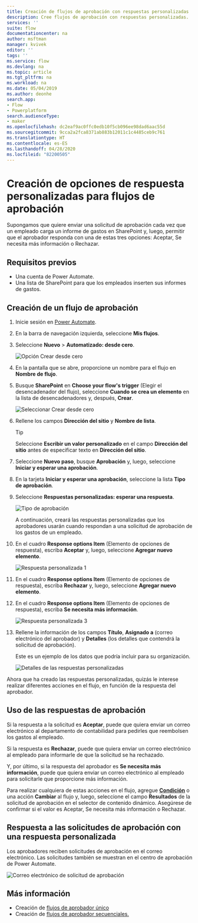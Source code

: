 ```yaml
---
title: Creación de flujos de aprobación con respuestas personalizadas | Microsoft Docs
description: Cree flujos de aprobación con respuestas personalizadas.
services: ''
suite: flow
documentationcenter: na
author: msftman
manager: kvivek
editor: ''
tags: ''
ms.service: flow
ms.devlang: na
ms.topic: article
ms.tgt_pltfrm: na
ms.workload: na
ms.date: 05/04/2019
ms.author: deonhe
search.app:
- Flow
- Powerplatform
search.audienceType:
- maker
ms.openlocfilehash: dc2eaf9ac0ffc0edb10f5cb096ee98dad6aac55d
ms.sourcegitcommit: 9cca2a2fca8371ab883b12011c1c4485ceb9c761
ms.translationtype: HT
ms.contentlocale: es-ES
ms.lasthandoff: 04/28/2020
ms.locfileid: "82200505"
---
```

# <a name="create-custom-response-options-for-approval-flows"></a>Creación de opciones de respuesta personalizadas para flujos de aprobación


Supongamos que quiere enviar una solicitud de aprobación cada vez que un empleado carga un informe de gastos en SharePoint y, luego, permitir que el aprobador responda con una de estas tres opciones: Aceptar, Se necesita más información o Rechazar.


## <a name="prerequisites"></a>Requisitos previos

- Una cuenta de Power Automate.
- Una lista de SharePoint para que los empleados inserten sus informes de gastos.

## <a name="create-approval-flow"></a>Creación de un flujo de aprobación
1. Inicie sesión en [Power Automate](https://flow.microsoft.com).
1. En la barra de navegación izquierda, seleccione **Mis flujos**.
1. Seleccione **Nuevo** > **Automatizado: desde cero**.

    ![Opción Crear desde cero](media/create-approval-response-options/create-approval-response-options.png)

1. En la pantalla que se abre, proporcione un nombre para el flujo en **Nombre de flujo**. 
  
1. Busque **SharePoint** en **Choose your flow's trigger** (Elegir el desencadenador del flujo), seleccione **Cuando se crea un elemento** en la lista de desencadenadores y, después, **Crear**.

   ![Seleccionar Crear desde cero](media/create-approval-response-options/create-from-blank.png)

1. Rellene los campos **Dirección del sitio** y **Nombre de lista**. 

   >[!TIP]
   >Seleccione **Escribir un valor personalizado** en el campo **Dirección del sitio** antes de especificar texto en **Dirección del sitio**.

1. Seleccione **Nuevo paso**, busque **Aprobación** y, luego, seleccione **Iniciar y esperar una aprobación**.

1. En la tarjeta **Iniciar y esperar una aprobación**, seleccione la lista **Tipo de aprobación**.

1. Seleccione **Respuestas personalizadas: esperar una respuesta**.

    ![Tipo de aprobación](media/create-approval-response-options/select-approval-type.png)

    A continuación, creará las respuestas personalizadas que los aprobadores usarán cuando respondan a una solicitud de aprobación de los gastos de un empleado.


1. En el cuadro **Response options Item** (Elemento de opciones de respuesta), escriba **Aceptar** y, luego, seleccione **Agregar nuevo elemento**. 

    ![Respuesta personalizada 1](media/create-approval-response-options/enter-response-1.png)

1. En el cuadro **Response options Item** (Elemento de opciones de respuesta), escriba **Rechazar** y, luego, seleccione **Agregar nuevo elemento**.

1. En el cuadro **Response options Item**  (Elemento de opciones de respuesta), escriba **Se necesita más información**.

    ![Respuesta personalizada 3](media/create-approval-response-options/enter-response-3.png)   
    

1. Rellene la información de los campos **Título**, **Asignado a** (correo electrónico del aprobador) y **Detalles** (los detalles que contendrá la solicitud de aprobación).

    Este es un ejemplo de los datos que podría incluir para su organización.

    ![Detalles de las respuestas personalizadas](media/create-approval-response-options/enter-title-assigned-to-details.png)


Ahora que ha creado las respuestas personalizadas, quizás le interese realizar diferentes acciones en el flujo, en función de la respuesta del aprobador.


## <a name="use-approval-responses"></a>Uso de las respuestas de aprobación 

Si la respuesta a la solicitud es **Aceptar**, puede que quiera enviar un correo electrónico al departamento de contabilidad para pedirles que reembolsen los gastos al empleado. 

Si la respuesta es **Rechazar**, puede que quiera enviar un correo electrónico al empleado para informarle de que la solicitud se ha rechazado.

Y, por último, si la respuesta del aprobador es **Se necesita más información**, puede que quiera enviar un correo electrónico al empleado para solicitarle que proporcione más información.

Para realizar cualquiera de estas acciones en el flujo, agregue [**Condición**](add-condition.md) o una acción **Cambiar** al flujo y, luego, seleccione el campo **Resultados** de la solicitud de aprobación en el selector de contenido dinámico. Asegúrese de confirmar si el valor es Aceptar, Se necesita más información o Rechazar.

## <a name="respond-to-approval-requests-with-a-custom-response"></a>Respuesta a las solicitudes de aprobación con una respuesta personalizada

Los aprobadores reciben solicitudes de aprobación en el correo electrónico. Las solicitudes también se muestran en el centro de aprobación de Power Automate. 

![Correo electrónico de solicitud de aprobación](media/create-approval-response-options/approval-request-email.png)

## <a name="learn-more"></a>Más información
- Creación de [flujos de aprobador único](modern-approvals.md)
- Creación de [flujos de aprobador secuenciales.](sequential-modern-approvals.md)
